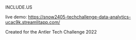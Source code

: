 INCLUDE.US

live demo: https://snow2405-techchallenge-data-analytics-ucac9k.streamlitapp.com/

Created for the Antler Tech Challenge 2022

